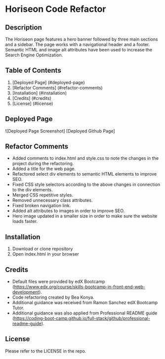 # Horiseon Code Refactor


## Description

The Horiseon page features a hero banner followed by three main sections and a sidebar. The page works with a navigational header and a footer. Semantic HTML and image alt attributes have been used to increase the Search Engine Optimization.

## Table of Contents
1. [Deployed Page] (#deployed-page)
2. [Refactor Comments] (#refactor-comments)
3. [Installation] (#installation)
4. [Credits] (#credits)
5. [License] (#license)

## Deployed Page

![Deployed Page Screenshot] 
[Deployed Github Page] 
## Refactor Comments

* Added comments to index.html and style.css to note the changes in the project during the refactoring.
* Added a title for the web page.
* Refactored select div elements to semantic HTML elements to improve SEO.
* Fixed CSS style selectors according to the above changes in connection to the div elements.
* Merged CSS repetitive styles.
* Removed unnecessary class attributes.
* Fixed broken navigation link.
* Added alt attributes to images in order to improve SEO.
* Hero image updated in a smaller size in order to make sure the website loads faster.

## Installation

1. Download or clone repository
2. Open index.html in your browser

## Credits

* Default files were provided by edX Bootcamp (https://www.edx.org/course/skills-bootcamp-in-front-end-web-development).
* Code refactoring created by Bea Konya.
* Additional guidance was received from Ramon Sanchez edX Bootcamp Tutor.
* Additional guidance was also applied from Professional README guide (https://coding-boot-camp.github.io/full-stack/github/professional-readme-guide).

## License

Please refer to the LICENSE in the repo.